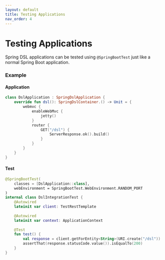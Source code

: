 ```yaml
---
layout: default
title: Testing Applications
nav_order: 4
---
```

# Testing Applications
Spring DSL applications can be tested using `@SpringBootTest` just like a normal Spring Boot application.

### Example
#### Application
```kotlin
class DslApplication : SpringDslApplication {  
    override fun dsl(): SpringDslContainer.() -> Unit = {  
        webmvc {  
            enableWebMvc {  
                jetty()  
            }  
            router {  
                GET("/dsl") {  
                    ServerResponse.ok().build()  
                }  
            }
        }    
    }
}
```
#### Test
```kotlin
@SpringBootTest(  
    classes = [DslApplication::class],  
    webEnvironment = SpringBootTest.WebEnvironment.RANDOM_PORT  
)
internal class DslIntegrationTest {  
    @Autowired  
    lateinit var client: TestRestTemplate  
  
    @Autowired  
    lateinit var context: ApplicationContext  
  
    @Test  
    fun test() {  
        val response = client.getForEntity<String>(URI.create("/dsl"))  
        assertThat(response.statusCode.value()).isEqualTo(200)
    }  
}  
```
